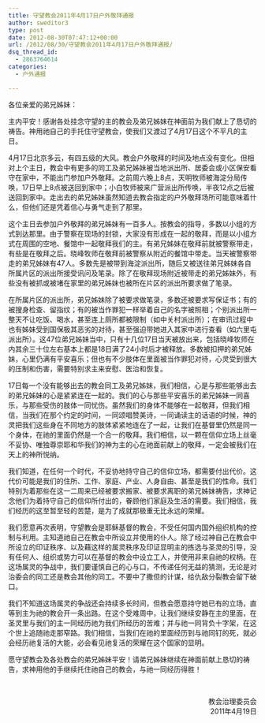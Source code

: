 ```yaml
---
title: 守望教会2011年4月17日户外敬拜通报
author: sweditor3
type: post
date: 2012-08-30T07:47:12+00:00
url: /2012/08/30/守望教会2011年4月17日户外敬拜通报/
dsq_thread_id:
  - 2863764614
categories:
  - 户外通报

---
```

各位亲爱的弟兄姊妹：

主内平安！感谢各处挂念守望的主的教会及弟兄姊妹在神面前为我们献上了恳切的祷告。神用祂自己的手托住守望教会，使我们又渡过了4月17日这个不平凡的主日。

4月17日北京多云，有四五级的大风。教会户外敬拜的时间及地点没有变化。但相对上个主日，教会中有更多的同工及弟兄姊妹被当地派出所、居委会或小区保安看守在家中，不能出门参加户外敬拜。之前周六晚上8点，天明牧师被海淀分局传唤，17日早上8点被送回到家中；小白牧师被来广营派出所传唤，半夜12点之后被送回到家中。走出去的弟兄姊妹虽然知道去教会指定的户外敬拜场所可能意味着什么，但他们还是凭着信心与勇气走到了那里。

这个主日去参加户外敬拜的弟兄姊妹有一百多人。按教会的指导，多数以小组的方式到达那里。由于警察在现场的封锁，大家没有形成在一起的敬拜，而是以小组方式在周围的空地、餐馆中一起敬拜我们的主。有弟兄姊妹在敬拜前就被警察带走，有些是在敬拜之后。晓峰牧师在敬拜前被警察从附近的餐馆中带走。当天被警察带走的弟兄姊妹有47人。多数先是被带到海淀派出所，随后又被送往弟兄姊妹各自所属片区的派出所接受讯问及笔录。除了在敬拜现场附近被带走的弟兄姊妹外，有些没有被抓或被堵在家里的弟兄姊妹也被所在片区的派出所要求做了笔录。

在所属片区的派出所，弟兄姊妹除了被要求做笔录，多数还被要求写保证书；有的被搜身检查、留指纹；有的被当作罪犯一样举着自己的名字被照相；个别派出所一整天不让吃饭、喝水，甚至连上厕所都被限制（如中关村派出所）；在审讯过程中也有姊妹受到国保极其恶劣的对待，甚至强迫带她进入其家中进行查看（如六里屯派出所）。这47位弟兄姊妹当中，只有十几位17日当天被放出来，包括晓峰牧师在内其余三十位左右基本上都是18日满了24小时后才被释放。多数被扣押的弟兄姊妹，心里仍满有平安喜乐；但也有不少肢体在里面被当作罪犯对待，心灵受到很大的压制和伤害，需要特别求主来安慰、医治和恢复。

17日每一个没有能够出去的教会同工及弟兄姊妹，我们相信，心是与那些能够出去的弟兄姊妹的心是紧紧连在一起的。我们的心与那些平安喜乐的弟兄姊妹一同喜乐，与那些受伤的肢体一同忧伤。虽然我们的身体不能够在一起敬拜，但我们相信，当我们在那个约定的时间，一同颂唱赞美诗，一同诵读主的话语的时候，神的灵把我们这些身在不同地方的肢体紧紧地连在了一起，让我们在基督里仍然是同一个身体，在祂的里面仍然是一个合一的敬拜。我们相信，以一颗在信仰立场上丝毫不妥协、唯独尊崇耶和华我们的神为主的心在祂面前献上的敬拜，一定会被我们在天上的神所悦纳。

我们知道，在任何一个时代，不妥协地持守自己的信仰立场，都需要付出代价。这代价可能是我们的住所、工作、家庭、产业、人身自由、甚至是我们的性命。我们特别为着那些在这一二周来已经被要求搬家、被要求离职的弟兄姊妹祷告，求神记念他们为着持守自己的信仰所付出的，眷顾他们家庭及生活的需要。我们相信，我们经历的这至暂至轻的苦楚，是为了成就那极重无比永远的荣耀。

我们愿意再次表明，守望教会是耶稣基督的教会，不受任何国内国外组织机构的控制与利用。主知道祂自己在教会中所设立并使用的仆人。除了经过神自己在教会中所设立的印证秩序、以及藉这样的属灵秩序及印证显明主的拣选与圣灵的引导，没有任何人、组织或势力可以在基督的教会中设立工人，并使用非来自祂的权柄。在这场属灵的争战中，我们要谨慎自己的心与口，不传递任何无益的猜测，无论是对治委会的同工还是教会其他的同工。不要中了撒但的计谋，给仇敌分裂教会留下破口。

我们不知道这场属灵的争战还会持续多长时间，但教会愿意持守她已有的立场，直等到主为祂的教会开一条出路。在这个受难周中，让我们继续安静在主的里面，在圣灵里与我们的主一同经历祂为我们所经历的苦难；并与祂一同背负十字架，在这个世上追随祂走那窄路。我们相信，当我们在祂的里面经历到与祂同钉的死，就必会经历祂复活的大能，必会看见祂复活的荣耀在这个国家的显明。

愿守望教会及各处教会的弟兄姊妹平安！请弟兄姊妹继续在神面前献上恳切的祷告，求神用他的手继续托住祂自己的教会，与祂一同经历得胜！

&nbsp;

<p style="text-align: right;">
  教会治理委员会<br /> 2011年4月19日
</p>

&nbsp;

&nbsp;